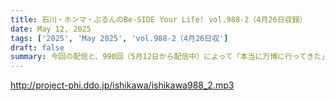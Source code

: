 ```yaml
---
title: 石川・ホンマ・ぶるんのBe-SIDE Your Life! vol.988-2（4月26日収録）
date: May 12, 2025
tags: ['2025', 'May 2025', 'vol.988-2（4月26日収']
draft: false
summary: 今回の配信と、990回（5月12日から配信中）によって「本当に万博に行ってきた」と示せる、いわば「有言実行のビーサイ」...ではありますが、よくよく考えると本末転倒ですね（滝汗）ともあれ、万博に行ったよ！という方は是非、感想や訪問記を番組メール「 biho@be-side.jp 」までお寄せ下さいませ。
---
```


http://project-phi.ddo.jp/ishikawa/ishikawa988_2.mp3